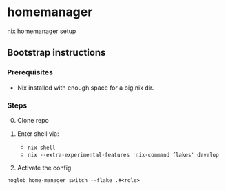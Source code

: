 # homemanager
nix homemanager setup

## Bootstrap instructions
### Prerequisites
* Nix installed with enough space for a big nix dir.

### Steps
0. Clone repo
1. Enter shell via:
    * `nix-shell`
    * `nix --extra-experimental-features 'nix-command flakes' develop`

2. Activate the config
```
noglob home-manager switch --flake .#<role>
```
